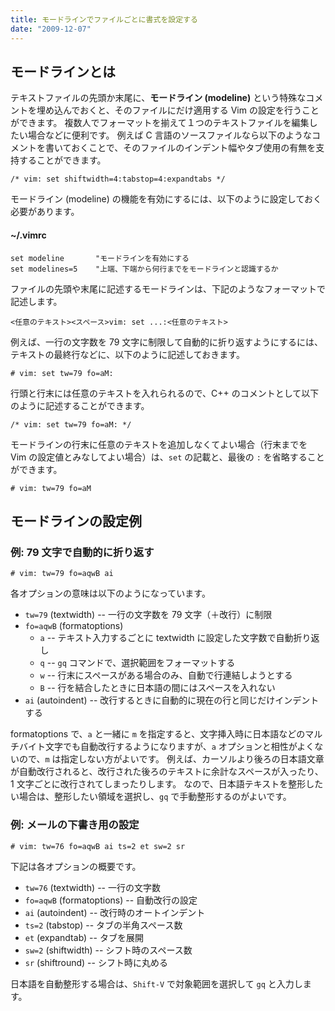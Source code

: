 ```yaml
---
title: モードラインでファイルごとに書式を設定する
date: "2009-12-07"
---
```


モードラインとは
----

テキストファイルの先頭か末尾に、**モードライン (modeline)** という特殊なコメントを埋め込んでおくと、そのファイルにだけ適用する Vim の設定を行うことができます。
複数人でフォーマットを揃えて１つのテキストファイルを編集したい場合などに便利です。
例えば C 言語のソースファイルなら以下のようなコメントを書いておくことで、そのファイルのインデント幅やタブ使用の有無を支持することができます。

~~~
/* vim: set shiftwidth=4:tabstop=4:expandtabs */
~~~

モードライン (modeline) の機能を有効にするには、以下のように設定しておく必要があります。

#### ~/.vimrc

~~~ vim
set modeline       "モードラインを有効にする
set modelines=5    "上端、下端から何行までをモードラインと認識するか
~~~

ファイルの先頭や末尾に記述するモードラインは、下記のようなフォーマットで記述します。

~~~
<任意のテキスト><スペース>vim: set ...:<任意のテキスト>
~~~

例えば、一行の文字数を 79 文字に制限して自動的に折り返すようにするには、テキストの最終行などに、以下のように記述しておきます。

~~~
# vim: set tw=79 fo=aM:
~~~

行頭と行末には任意のテキストを入れられるので、C++ のコメントとして以下のように記述することができます。

~~~
/* vim: set tw=79 fo=aM: */
~~~

モードラインの行末に任意のテキストを追加しなくてよい場合（行末までを Vim の設定値とみなしてよい場合）は、`set` の記載と、最後の `:` を省略することができます。

~~~
# vim: tw=79 fo=aM
~~~


モードラインの設定例
----

### 例: 79 文字で自動的に折り返す

~~~
# vim: tw=79 fo=aqwB ai
~~~

各オプションの意味は以下のようになっています。

- `tw=79` (textwidth) -- 一行の文字数を 79 文字（＋改行）に制限
- `fo=aqwB` (formatoptions)
  - `a` -- テキスト入力するごとに textwidth に設定した文字数で自動折り返し
  - `q` -- `gq` コマンドで、選択範囲をフォーマットする
  - `w` -- 行末にスペースがある場合のみ、自動で行連結しようとする
  - `B` -- 行を結合したときに日本語の間にはスペースを入れない
- `ai` (autoindent) -- 改行するときに自動的に現在の行と同じだけインデントする

formatoptions で、`a` と一緒に `m` を指定すると、文字挿入時に日本語などのマルチバイト文字でも自動改行するようになりますが、`a` オプションと相性がよくないので、`m` は指定しない方がよいです。
例えば、カーソルより後ろの日本語文章が自動改行されると、改行された後ろのテキストに余計なスペースが入ったり、1 文字ごとに改行されてしまったりします。
なので、日本語テキストを整形したい場合は、整形したい領域を選択し、`gq` で手動整形するのがよいです。


### 例: メールの下書き用の設定

~~~
# vim: tw=76 fo=aqwB ai ts=2 et sw=2 sr
~~~

下記は各オプションの概要です。

* `tw=76` (textwidth)  -- 一行の文字数
* `fo=aqwB` (formatoptions)  -- 自動改行の設定
* `ai` (autoindent)  -- 改行時のオートインデント
* `ts=2` (tabstop)  -- タブの半角スペース数
* `et` (expandtab)  -- タブを展開
* `sw=2` (shiftwidth)  -- シフト時のスペース数
* `sr` (shiftround)  -- シフト時に丸める

日本語を自動整形する場合は、`Shift-V` で対象範囲を選択して `gq` と入力します。

